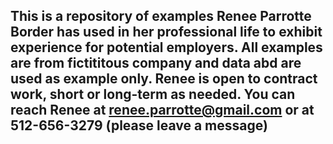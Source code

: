This is a repository of examples Renee Parrotte Border has used in her professional life to exhibit experience for potential employers.
All examples are from fictititous company and data abd are used as example only.
Renee is open to contract work, short or long-term as needed.
You can reach Renee at renee.parrotte@gmail.com or at 512-656-3279 (please leave a message)
--
